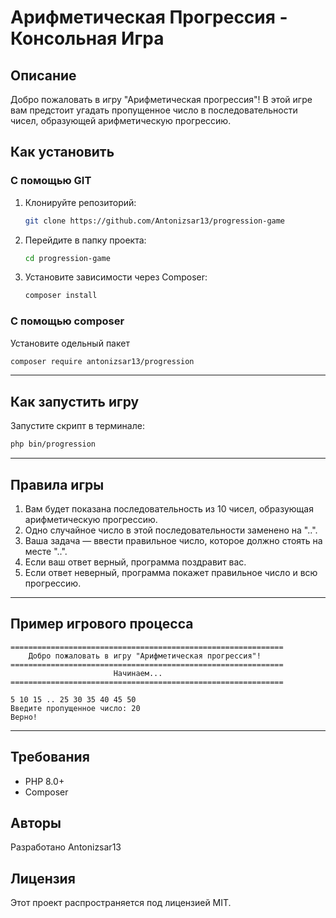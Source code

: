 # Арифметическая Прогрессия - Консольная Игра

## Описание

Добро пожаловать в игру "Арифметическая прогрессия"! В этой игре вам предстоит угадать пропущенное число в последовательности чисел, образующей арифметическую прогрессию.

## Как установить 

### С помощью GIT

1. Клонируйте репозиторий:
   ```sh
   git clone https://github.com/Antonizsar13/progression-game
   ```
2. Перейдите в папку проекта:
   ```sh
   cd progression-game
   ```
3. Установите зависимости через Composer:
   ```sh
   composer install
   ```
   
### С помощью сomposer

Установите одельный пакет 
   ```sh
   composer require antonizsar13/progression
   ```

---
## Как запустить игру

Запустите скрипт в терминале:
```sh
php bin/progression
```
---
## Правила игры

1. Вам будет показана последовательность из 10 чисел, образующая арифметическую прогрессию.
2. Одно случайное число в этой последовательности заменено на "..".
3. Ваша задача — ввести правильное число, которое должно стоять на месте "..".
4. Если ваш ответ верный, программа поздравит вас.
5. Если ответ неверный, программа покажет правильное число и всю прогрессию.

---
## Пример игрового процесса

```
=============================================================
    Добро пожаловать в игру "Арифметическая прогрессия"!   
=============================================================
                       Начинаем...                           
=============================================================

5 10 15 .. 25 30 35 40 45 50
Введите пропущенное число: 20
Верно!
```

---
## Требования
- PHP 8.0+
- Composer

## Авторы
Разработано Antonizsar13

## Лицензия

Этот проект распространяется под лицензией MIT.


